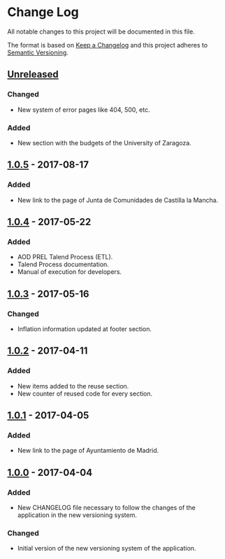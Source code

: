 # Change Log
All notable changes to this project will be documented in this file.

The format is based on [Keep a Changelog](http://keepachangelog.com/)
and this project adheres to [Semantic Versioning](http://semver.org/).

## [Unreleased]
### Changed
- New system of error pages like 404, 500, etc.

### Added
- New section with the budgets of the University of Zaragoza.

## [1.0.5] - 2017-08-17
### Added
- New link to the page of Junta de Comunidades de Castilla la Mancha.


## [1.0.4] - 2017-05-22
### Added
- AOD PREL Talend Process (ETL).
- Talend Process documentation.
- Manual of execution for developers.


## [1.0.3] - 2017-05-16
### Changed
- Inflation information updated at footer section.


## [1.0.2] - 2017-04-11
### Added
- New items added to the reuse section.
- New counter of reused code for every section.


## [1.0.1] - 2017-04-05
### Added
- New link to the page of Ayuntamiento de Madrid.


## [1.0.0] - 2017-04-04
### Added
- New CHANGELOG file necessary to follow the changes of the application in the new versioning system.

### Changed
- Initial version of the new versioning system of the application.


[Unreleased]: https://github.com/aragonopendata/presupuesto/compare/master...develop
[1.0.5]: https://github.com/aragonopendata/presupuesto/compare/v1.0.4...v1.0.5
[1.0.4]: https://github.com/aragonopendata/presupuesto/compare/v1.0.3...v1.0.4
[1.0.3]: https://github.com/aragonopendata/presupuesto/compare/v1.0.2...v1.0.3
[1.0.2]: https://github.com/aragonopendata/presupuesto/compare/v1.0.1...v1.0.2
[1.0.1]: https://github.com/aragonopendata/presupuesto/compare/v1.0.0...v1.0.1
[1.0.0]: https://github.com/aragonopendata/presupuesto/releases/tag/v1.0.0
